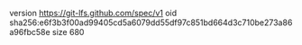 version https://git-lfs.github.com/spec/v1
oid sha256:e6f3b3f00ad99405cd5a6079dd55df97c851bd664d3c710be273a86a96fbc58e
size 680
